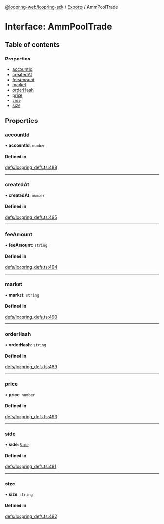 [@loopring-web/loopring-sdk](../README.md) / [Exports](../modules.md) / AmmPoolTrade

# Interface: AmmPoolTrade

## Table of contents

### Properties

- [accountId](AmmPoolTrade.md#accountid)
- [createdAt](AmmPoolTrade.md#createdat)
- [feeAmount](AmmPoolTrade.md#feeamount)
- [market](AmmPoolTrade.md#market)
- [orderHash](AmmPoolTrade.md#orderhash)
- [price](AmmPoolTrade.md#price)
- [side](AmmPoolTrade.md#side)
- [size](AmmPoolTrade.md#size)

## Properties

### accountId

• **accountId**: `number`

#### Defined in

[defs/loopring_defs.ts:488](https://github.com/Loopring/loopring_sdk/blob/02976c9/src/defs/loopring_defs.ts#L488)

___

### createdAt

• **createdAt**: `number`

#### Defined in

[defs/loopring_defs.ts:495](https://github.com/Loopring/loopring_sdk/blob/02976c9/src/defs/loopring_defs.ts#L495)

___

### feeAmount

• **feeAmount**: `string`

#### Defined in

[defs/loopring_defs.ts:494](https://github.com/Loopring/loopring_sdk/blob/02976c9/src/defs/loopring_defs.ts#L494)

___

### market

• **market**: `string`

#### Defined in

[defs/loopring_defs.ts:490](https://github.com/Loopring/loopring_sdk/blob/02976c9/src/defs/loopring_defs.ts#L490)

___

### orderHash

• **orderHash**: `string`

#### Defined in

[defs/loopring_defs.ts:489](https://github.com/Loopring/loopring_sdk/blob/02976c9/src/defs/loopring_defs.ts#L489)

___

### price

• **price**: `number`

#### Defined in

[defs/loopring_defs.ts:493](https://github.com/Loopring/loopring_sdk/blob/02976c9/src/defs/loopring_defs.ts#L493)

___

### side

• **side**: [`Side`](../enums/Side.md)

#### Defined in

[defs/loopring_defs.ts:491](https://github.com/Loopring/loopring_sdk/blob/02976c9/src/defs/loopring_defs.ts#L491)

___

### size

• **size**: `string`

#### Defined in

[defs/loopring_defs.ts:492](https://github.com/Loopring/loopring_sdk/blob/02976c9/src/defs/loopring_defs.ts#L492)
